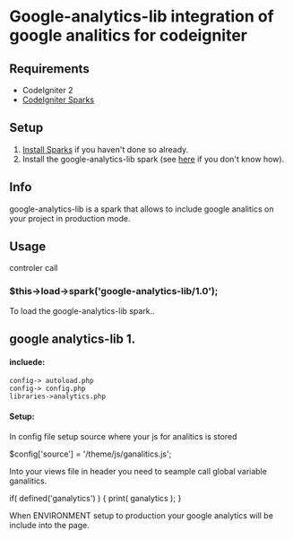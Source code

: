 # Google-analytics-lib integration of google analitics for codeigniter

## Requirements

* CodeIgniter 2
* [CodeIgniter Sparks](http://getsparks.org/)

## Setup

1. [Install Sparks](http://getsparks.org/install) if you haven't done so already.
2. Install the google-analytics-lib spark (see [here](http://getsparks.org/get-sparks) if you don't know how).

## Info

google-analytics-lib is a spark that allows to include google analitics on your project in production mode.

## Usage

controler call

### $this->load->spark('google-analytics-lib/1.0');

To load the google-analytics-lib spark..



## google analytics-lib 1.

#### incluede:

	config-> autoload.php
	config-> config.php
	libraries->analytics.php

#### Setup:

In config file setup source where your js for analitics is stored

$config['source']	= '/theme/js/ganalitics.js';

Into your views file in header you need to seample call global variable ganalitics.

if( defined('ganalytics') ) {
  print( ganalytics );
}

When ENVIRONMENT setup to production your google analytics will be include into the page.
